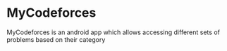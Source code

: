 # MyCodeforces
MyCodeforces is an android app which allows accessing different sets of problems based on their category
